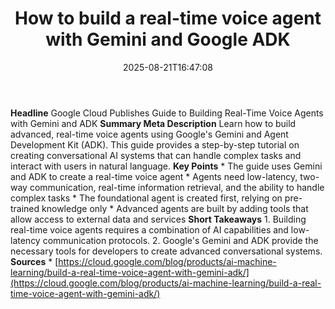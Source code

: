 ﻿---
title: "How to build a real-time voice agent with Gemini and Google ADK"
date: "2025-08-21T16:47:08"
category: "Markets"
summary: ""
slug: "how to build a realtime voice agent with gemini and google a"
source_urls:
  - "https://cloud.google.com/blog/products/ai-machine-learning/build-a-real-time-voice-agent-with-gemini-adk/"
seo:
  title: "How to build a real-time voice agent with Gemini and Google ADK | Hash n Hedge"
  description: ""
  keywords: ["news", "markets", "brief"]
---
**Headline** Google Cloud Publishes Guide to Building Real-Time Voice Agents with Gemini and ADK  **Summary Meta Description** Learn how to build advanced, real-time voice agents using Google's Gemini and Agent Development Kit (ADK). This guide provides a step-by-step tutorial on creating conversational AI systems that can handle complex tasks and interact with users in natural language.  **Key Points**  *   The guide uses Gemini and ADK to create a real-time voice agent *   Agents need low-latency, two-way communication, real-time information retrieval, and the ability to handle complex tasks *   The foundational agent is created first, relying on pre-trained knowledge only *   Advanced agents are built by adding tools that allow access to external data and services  **Short Takeaways**  1.  Building real-time voice agents requires a combination of AI capabilities and low-latency communication protocols. 2.  Google's Gemini and ADK provide the necessary tools for developers to create advanced conversational systems.  **Sources** *   [https://cloud.google.com/blog/products/ai-machine-learning/build-a-real-time-voice-agent-with-gemini-adk/](https://cloud.google.com/blog/products/ai-machine-learning/build-a-real-time-voice-agent-with-gemini-adk/) 
